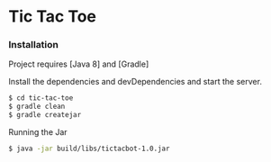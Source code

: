 # Tic Tac Toe

### Installation

Project requires [Java 8] and [Gradle]

Install the dependencies and devDependencies and start the server.

```sh
$ cd tic-tac-toe
$ gradle clean 
$ gradle createjar
```

Running the Jar
```sh
$ java -jar build/libs/tictacbot-1.0.jar
```


